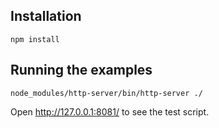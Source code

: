 ## Installation

```
npm install
```

## Running the examples

```
node_modules/http-server/bin/http-server ./
```

Open http://127.0.0.1:8081/ to see the test script.
